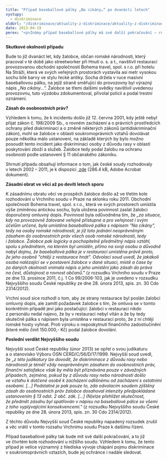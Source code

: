 ```yaml
---
title: "Případ baseballové pálky „Na cikány…“ po dvanácti letech"
vystupy:
  - diskriminace
oldUrl: "/diskriminace/aktuality-z-diskriminace/aktuality-z-diskriminace-2013/pripad-baseballove-palky-na-cikany-po-dvanacti-letech/"
date: 2013-04-19
perex: "<p>Známy případ baseballové pálky má své další pokračování – rozsudkem Nejvyššího soudu České republiky ze dne  28. února 2013, spis. zn. 30 Cdo 2314/2012, se věc vrací k dalšímu řízení. </p>"
---
```


<!-- imported from the old website -->

<p><strong>Skutkové okolnosti případu</strong></p><p class="align-blok">Bude to již dvanáct let, kdy žalobce, občan romské národnosti, který pracoval v té době jako streetworker při Hnutí o. s. a t., navštívil restauraci provozovanou obchodní společností Bohema travel, spol. s r.o. při hotelu Na Stráži, která ve svých veřejných prostorách vystavila asi metr vysokou sochu bílé barvy ve stylu řecké antiky. Socha držela v ruce masivní baseballovou pálku, na jejíž straně směřující do provozovny byl výrazný nápis <em>„Na cikány...&quot;.</em> Žalobce se třemi dalšími svědky navštívil uvedenou provozovnu, tuto výzdobu zdokumentoval, přivolal policii a podal trestní oznámení.</p><p><strong>Zásah do osobnostních práv?</strong></p><p class="align-blok">Vzhledem k tomu, že k incidentu došlo již 12. června 2001, kdy ještě nebyl přijat zákon č. 198/2009 Sb., o rovném zacházení a o právních prostředcích ochrany před diskriminací a o změně některých zákonů (antidiskriminační zákon), mohl se žalobce v oblasti soukromoprávních vztahů dovolávat pouze několika málo ustanovení, na základě kterých by bylo možno posoudit tento incident jako diskriminaci osoby z důvodu rasy v oblasti poskytování zboží a služeb. Žalobce tedy podal žalobu na ochranu osobnosti podle ustanovení § 11 občanského zákoníku. </p><p class="align-blok">Shrnutí případu obsahují informace o tom, jak české soudy rozhodovaly v letech 2002 – 2011, je k dispozici <a title="Otevření do nového okna" href="/uploads-import/DISKRIMINACE/aktuality/Shrnuti_pripadu_Baseballova_palka.pdf" target="_blank"> zde</a> (286.4 kB, Adobe Acrobat dokument).<a name="_GoBack"></a></p><p><strong>Zásadní obrat ve věci až po devíti letech sporu</strong></p><p class="align-blok">K zásadnímu obratu věci ve prospěch žalobce došlo až ve třetím kole rozhodování u Vrchního soudu v Praze na sklonku roku 2011. Obchodní společnosti Bohema travel, spol. s r.o., která ve svých prostorech umístila výše zmíněnou antickou sochu, byla uložena povinnost zaslat žalobci doporučený omluvný dopis. Povinnost byla odůvodněna tím, že <em>„za situace, kdy na provozovně žalované veřejně přístupné a pro veřejnost i svým účelům určené, byla umístěna baseballová pálka s nápisem &quot;Na cikány&quot;, tedy na osoby romské národnosti, je již toto jednání neoprávněným zásahem do osobnostních práv všech osob romské národnosti, tedy i žalobce. Žalobce pak logicky a pochopitelně předmětný nápis vztáhl, spolu s předmětem, na kterém byl umístěn, přímo na svoji osobu a důvodně nabyl dojmu, že baseballová pálka je v restauraci umístěna právě proto, že jeho osobně &quot;chtějí z restaurace hnát&quot;. Odvolací soud uvedl, že jakákoli osoba nalézající se v postavení žalobce v dané situaci, místě a čase by za daných okolností vnímala nápis a jeho umístění jako zásah do práva na čest, důstojnost a rovnost občanů.&quot;</em> (z rozsudku Vrchního soudu v Praze ze dne 13. prosince 2011, č.j. 1 Co 99/2006-103, jak je uvedeno v rozsudku Nejvyššího soudu České republiky ze dne 28. února 2013, spis. zn. 30 Cdo 2314/2012).</p><p class="align-blok">Vrchní soud sice rozhodl o tom, aby ze strany restaurace byl poslán žalobci omluvný dopis, ale zamítl požadavek žalobce s tím, že omluva se v tomto konkrétním případě jeví jako postačující: žalobci v restauraci nikdo z personálu nedal najevo, že by v restauraci nebyl vítán a že by tedy skutečně pálka s nápisem byla umístěna v restauraci proto, že z ní chtějí romské hosty vyhnat. Proti výroku o neposkytnutí finančního zadostiučinění (které mělo činit 150.000,- Kč) podal žalobce dovolání.</p><p><strong>Poslední verdikt Nejvyššího soudu</strong></p><p class="align-blok">Nejvyšší soud České republiky (únor 2013) se opřel o svou judikaturu a o stanovisko Výboru OSN CERD/C/56/D/17/1999. Nejvyšší soud uvedl, že <em>„z této judikatury lze dovodit, že diskriminace z důvodu rasy nebo národnosti je téměř vždy neoprávněným zásahem do osobnostních práv, finanční satisfakce však by měla být přiznávána pouze v závažných případech, zejména, pokud by z důvodu rasy nebo národnosti došlo ve vztahu k dotčené osobě k zacházení odlišnému od zacházení s ostatními osobami. […] Podstatné je pak pouze to, zda odvolacím soudem zjištěný zásah do osobnostních práv žalobce dosahoval intenzity předpokládané ustanovením § 13 odst. 2 obč. zák. […] (N)elze přehlížet skutečnost, že předmět zásahu byl spatřován v nápisu na baseballové pálce se všemi z toho vyplývajícími konsekvencemi.&quot;</em> (z rozsudku Nejvyššího soudu České republiky ze dne 28. února 2013, spis. zn. 30 Cdo 2314/2012). </p><p class="align-blok">Z těchto důvodu Nejvyšší soud České republiky napadený rozsudek zrušil a věc vrátil v tomto rozsahu Vrchnímu soudu Praze k dalšímu řízení. </p><p class="align-blok">Případ baseballové pálky tak bude mít své další pokračování, a to již ve čtvrtém kole rozhodování u nižšího soudu. Vzhledem k tomu, že tento případ je velice významný z hlediska vývoje chápání pojmu diskriminace v soukromoprávních vztazích, bude jej ochránce i nadále sledovat. </p>
